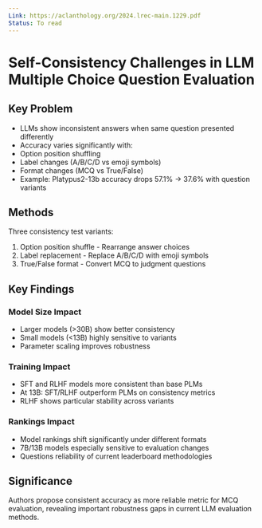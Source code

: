 ```yaml
---
Link: https://aclanthology.org/2024.lrec-main.1229.pdf
Status: To read
---
```

# Self-Consistency Challenges in LLM Multiple Choice Question Evaluation

## Key Problem
- LLMs show inconsistent answers when same question presented differently
- Accuracy varies significantly with:
 - Option position shuffling 
 - Label changes (A/B/C/D vs emoji symbols)
 - Format changes (MCQ vs True/False)
- Example: Platypus2-13b accuracy drops 57.1% → 37.6% with question variants

## Methods
Three consistency test variants:
1. Option position shuffle - Rearrange answer choices
2. Label replacement - Replace A/B/C/D with emoji symbols 
3. True/False format - Convert MCQ to judgment questions

## Key Findings

### Model Size Impact
- Larger models (>30B) show better consistency
- Small models (<13B) highly sensitive to variants
- Parameter scaling improves robustness

### Training Impact
- SFT and RLHF models more consistent than base PLMs
- At 13B: SFT/RLHF outperform PLMs on consistency metrics
- RLHF shows particular stability across variants 

### Rankings Impact
- Model rankings shift significantly under different formats
- 7B/13B models especially sensitive to evaluation changes
- Questions reliability of current leaderboard methodologies

## Significance
Authors propose consistent accuracy as more reliable metric for MCQ evaluation, revealing important robustness gaps in current LLM evaluation methods.